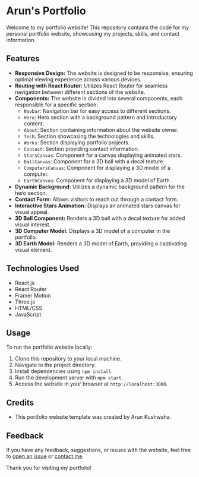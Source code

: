 # Arun's Portfolio

Welcome to my portfolio website! This repository contains the code for my personal portfolio website, showcasing my projects, skills, and contact information.

## Features

- **Responsive Design:** The website is designed to be responsive, ensuring optimal viewing experience across various devices.
- **Routing with React Router:** Utilizes React Router for seamless navigation between different sections of the website.
- **Components:** The website is divided into several components, each responsible for a specific section:
  - `Navbar`: Navigation bar for easy access to different sections.
  - `Hero`: Hero section with a background pattern and introductory content.
  - `About`: Section containing information about the website owner.
  - `Tech`: Section showcasing the technologies and skills.
  - `Works`: Section displaying portfolio projects.
  - `Contact`: Section providing contact information.
  - `StarsCanvas`: Component for a canvas displaying animated stars.
  - `BallCanvas`: Component for a 3D ball with a decal texture.
  - `ComputersCanvas`: Component for displaying a 3D model of a computer.
  - `EarthCanvas`: Component for displaying a 3D model of Earth.
- **Dynamic Background:** Utilizes a dynamic background pattern for the hero section.
- **Contact Form:** Allows visitors to reach out through a contact form.
- **Interactive Stars Animation:** Displays an animated stars canvas for visual appeal.
- **3D Ball Component:** Renders a 3D ball with a decal texture for added visual interest.
- **3D Computer Model:** Displays a 3D model of a computer in the portfolio.
- **3D Earth Model:** Renders a 3D model of Earth, providing a captivating visual element.

## Technologies Used

- React.js
- React Router
- Framer Motion
- Three.js
- HTML/CSS
- JavaScript

## Usage

To run the portfolio website locally:

1. Clone this repository to your local machine.
2. Navigate to the project directory.
3. Install dependencies using `npm install`.
4. Run the development server with `npm start`.
5. Access the website in your browser at `http://localhost:3000`.

## Credits

- This portfolio website template was created by Arun Kushwaha.

## Feedback

If you have any feedback, suggestions, or issues with the website, feel free to [open an issue](https://github.com/arunkushwaha/portfolio/issues) or [contact me](mailto:arunsk1310@gmail.com).

Thank you for visiting my portfolio!
